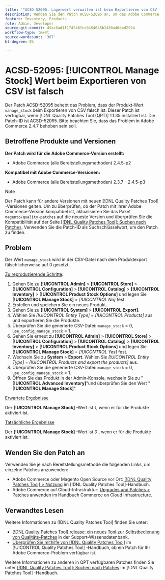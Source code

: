 ```yaml
---
title: '"ACSD-52095: Lagerwert verwalten ist beim Exportieren von CSV falsch'
description: Wenden Sie den Patch ACSD-52095 an, um das Adobe Commerce-Problem zu beheben, bei dem der Lagerwert für das Produktmanagement beim Exportieren von CSV falsch ist.
feature: Inventory, Products
role: Admin, Developer
source-git-commit: 49ac8ad1f174546fcc0454645b2480a40ead2924
workflow-type: tm+mt
source-wordcount: '367'
ht-degree: 0%

---
```


# ACSD-52095: [!UICONTROL Manage Stock] Wert beim Exportieren von CSV ist falsch

Der Patch ACSD-52095 behebt das Problem, dass der Produkt-Wert `manage_stock` beim Exportieren von CSV falsch ist. Dieser Patch ist verfügbar, wenn [!DNL Quality Patches Tool (QPT)] 1.1.35 installiert ist. Die Patch-ID ist ACSD-52095. Bitte beachten Sie, dass das Problem in Adobe Commerce 2.4.7 behoben sein soll.

## Betroffene Produkte und Versionen

**Der Patch wird für die Adobe Commerce-Version erstellt:**

* Adobe Commerce (alle Bereitstellungsmethoden) 2.4.5-p2

**Kompatibel mit Adobe Commerce-Versionen:**

* Adobe Commerce (alle Bereitstellungsmethoden) 2.3.7 - 2.4.5-p3

>[!NOTE]
>
>Der Patch kann für andere Versionen mit neuen [!DNL Quality Patches Tool] -Versionen gelten. Um zu überprüfen, ob der Patch mit Ihrer Adobe Commerce-Version kompatibel ist, aktualisieren Sie das Paket `magento/quality-patches` auf die neueste Version und überprüfen Sie die Kompatibilität auf der Seite [[!DNL Quality Patches Tool]: Suchen nach Patches](https://experienceleague.adobe.com/tools/commerce-quality-patches/index.html). Verwenden Sie die Patch-ID als Suchschlüsselwort, um den Patch zu finden.

## Problem

Der Wert `manage_stock` wird in der CSV-Datei nach dem Produktexport fälschlicherweise auf 0 gesetzt.

<u>Zu reproduzierende Schritte</u>:

1. Gehen Sie zu **[!UICONTROL Admin]** > **[!UICONTROL Store]** > **[!UICONTROL Configuration]** > **[!UICONTROL Catalog]** > **[!UICONTROL Inventory]** > **[!UICONTROL Product Stock Options]** und legen Sie **[!UICONTROL Manage Stock]** = *[!UICONTROL No]* fest.
1. Erstellen und speichern Sie ein neues Produkt.
1. Gehen Sie zu **[!UICONTROL System]** > **[!UICONTROL Export]**.
1. Wählen Sie *[!UICONTROL Entity Type]* = *[!UICONTROL Products]* aus und exportieren Sie die Produkte.
1. Überprüfen Sie die generierte CSV-Datei: `manage_stock` = 0, `use_config_manage_stock` = 1.
1. Gehen Sie erneut zu **[!UICONTROL Admin]** > **[!UICONTROL Store]** > **[!UICONTROL Configuration]** > **[!UICONTROL Catalog]** > **[!UICONTROL Inventory]** > **[!UICONTROL Product Stock Options]** und legen Sie **[!UICONTROL Manage Stock]** = *[!UICONTROL Yes]* fest.
1. Wechseln Sie zu **System** > **Export**.
Wählen Sie *[!UICONTROL Entity Type]* = *[!UICONTROL Products and export the products]* aus.
1. Überprüfen Sie die generierte CSV-Datei: `manage_stock` = 0, `use_config_manage_stock` = 1.
1. Öffnen Sie das Produkt in der Admin-Konsole, wechseln Sie zu &quot;**[!UICONTROL Advanced Inventory]**&quot;und überprüfen Sie den Wert &quot;**[!UICONTROL Manage Stock]**&quot;.

<u>Erwartete Ergebnisse</u>

Der **[!UICONTROL Manage Stock]** -Wert ist *1*, wenn er für die Produkte aktiviert ist.

<u>Tatsächliche Ergebnisse</u>

Der **[!UICONTROL Manage Stock]** -Wert ist *0* , wenn er für die Produkte aktiviert ist.

## Wenden Sie den Patch an

Verwenden Sie je nach Bereitstellungsmethode die folgenden Links, um einzelne Patches anzuwenden:

* Adobe Commerce oder Magento Open Source vor Ort: [[!DNL Quality Patches Tool] > Nutzung](<https://experienceleague.adobe.com/docs/commerce-operations/tools/quality-patches-tool/usage.html>) im [!DNL Quality Patches Tool]-Handbuch.
* Adobe Commerce auf Cloud-Infrastruktur: [Upgrades und Patches > Patches anwenden](https://experienceleague.adobe.com/docs/commerce-cloud-service/user-guide/develop/upgrade/apply-patches.html) im Handbuch Commerce on Cloud Infrastructure.

## Verwandtes Lesen

Weitere Informationen zu [!DNL Quality Patches Tool] finden Sie unter:

* [[!DNL Quality Patches Tool] release: ein neues Tool zur Selbstbedienung von Qualitäts-Patches](https://experienceleague.adobe.com/en/docs/commerce-knowledge-base/kb/announcements/commerce-announcements/magento-quality-patches-released-new-tool-to-self-serve-quality-patches) in der Support-Wissensdatenbank.
* [Überprüfen Sie mithilfe von  [!DNL Quality Patches Tool]](/help/tools/quality-patches-tool/patches-available-in-qpt/check-patch-for-magento-issue-with-magento-quality-patches.md) im [!UICONTROL Quality Patches Tool] -Handbuch, ob ein Patch für Ihr Adobe Commerce-Problem verfügbar ist.


Weitere Informationen zu anderen in QPT verfügbaren Patches finden Sie unter [[!DNL Quality Patches Tool]: Suchen nach Patches](<https://experienceleague.adobe.com/tools/commerce-quality-patches/index.html>) im [!DNL Quality Patches Tool] -Handbuch.

